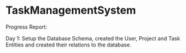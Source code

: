 # TaskManagementSystem

Progress Report:

Day 1: Setup the Database Schema, created the User, Project and Task Entities and created their relations to the database.